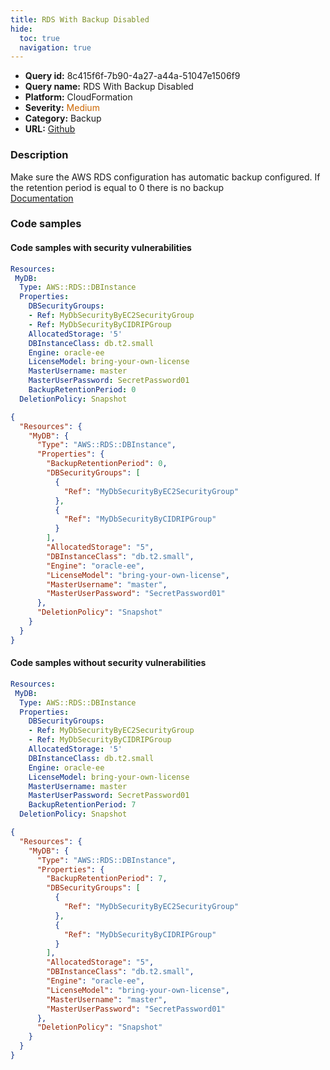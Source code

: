 ```yaml
---
title: RDS With Backup Disabled
hide:
  toc: true
  navigation: true
---
```


<style>
  .highlight .hll {
    background-color: #ff171742;
  }
  .md-content {
    max-width: 1100px;
    margin: 0 auto;
  }
</style>

-   **Query id:** 8c415f6f-7b90-4a27-a44a-51047e1506f9
-   **Query name:** RDS With Backup Disabled
-   **Platform:** CloudFormation
-   **Severity:** <span style="color:#C60">Medium</span>
-   **Category:** Backup
-   **URL:** [Github](https://github.com/Checkmarx/kics/tree/master/assets/queries/cloudFormation/aws/rds_with_backup_disabled)

### Description
Make sure the AWS RDS configuration has automatic backup configured. If the retention period is equal to 0 there is no backup<br>
[Documentation](https://docs.aws.amazon.com/AWSCloudFormation/latest/UserGuide/aws-properties-rds-database-instance.html)

### Code samples
#### Code samples with security vulnerabilities
```yaml title="Positive test num. 1 - yaml file" hl_lines="14"
Resources:
 MyDB:
  Type: AWS::RDS::DBInstance
  Properties:
    DBSecurityGroups:
    - Ref: MyDbSecurityByEC2SecurityGroup
    - Ref: MyDbSecurityByCIDRIPGroup
    AllocatedStorage: '5'
    DBInstanceClass: db.t2.small
    Engine: oracle-ee
    LicenseModel: bring-your-own-license
    MasterUsername: master
    MasterUserPassword: SecretPassword01
    BackupRetentionPeriod: 0
  DeletionPolicy: Snapshot
```
```json title="Positive test num. 2 - json file" hl_lines="6"
{
  "Resources": {
    "MyDB": {
      "Type": "AWS::RDS::DBInstance",
      "Properties": {
        "BackupRetentionPeriod": 0,
        "DBSecurityGroups": [
          {
            "Ref": "MyDbSecurityByEC2SecurityGroup"
          },
          {
            "Ref": "MyDbSecurityByCIDRIPGroup"
          }
        ],
        "AllocatedStorage": "5",
        "DBInstanceClass": "db.t2.small",
        "Engine": "oracle-ee",
        "LicenseModel": "bring-your-own-license",
        "MasterUsername": "master",
        "MasterUserPassword": "SecretPassword01"
      },
      "DeletionPolicy": "Snapshot"
    }
  }
}

```


#### Code samples without security vulnerabilities
```yaml title="Negative test num. 1 - yaml file"
Resources:
 MyDB:
  Type: AWS::RDS::DBInstance
  Properties:
    DBSecurityGroups:
    - Ref: MyDbSecurityByEC2SecurityGroup
    - Ref: MyDbSecurityByCIDRIPGroup
    AllocatedStorage: '5'
    DBInstanceClass: db.t2.small
    Engine: oracle-ee
    LicenseModel: bring-your-own-license
    MasterUsername: master
    MasterUserPassword: SecretPassword01
    BackupRetentionPeriod: 7
  DeletionPolicy: Snapshot
```
```json title="Negative test num. 2 - json file"
{
  "Resources": {
    "MyDB": {
      "Type": "AWS::RDS::DBInstance",
      "Properties": {
        "BackupRetentionPeriod": 7,
        "DBSecurityGroups": [
          {
            "Ref": "MyDbSecurityByEC2SecurityGroup"
          },
          {
            "Ref": "MyDbSecurityByCIDRIPGroup"
          }
        ],
        "AllocatedStorage": "5",
        "DBInstanceClass": "db.t2.small",
        "Engine": "oracle-ee",
        "LicenseModel": "bring-your-own-license",
        "MasterUsername": "master",
        "MasterUserPassword": "SecretPassword01"
      },
      "DeletionPolicy": "Snapshot"
    }
  }
}

```
